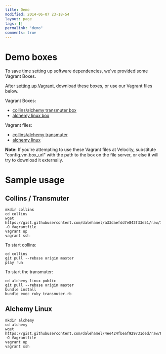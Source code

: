 ```yaml
---
title: Demo
modified: 2014-06-07 23-18-54
layout: page
tags: []
permalink: "demo"
comments: true
---
```


# Demo boxes

To save time setting up software dependencies, we've provided some Vagrant Boxes.

After [setting up Vagrant](http://docs.vagrantup.com/v2/getting-started/index.html), download these boxes, or use our Vagrant files below.

Vagrant Boxes:

+ [collins/alchemy transmuter box](https://github.com/OpenSRE/OpenSRE.github.io/releases/download/pre-velocity/collins-and-transmuter.box)
+ [alchemy linux box](https://github.com/OpenSRE/OpenSRE.github.io/releases/download/pre-velocity/alchemy-linux.box)

Vagrant files:

+ [collins/alchemy transmuter](https://gist.githubusercontent.com/dalehamel/a33daefdd7e842f33e51/raw/106b2860184a7c5965ac2ac165ed8ec6a6002462/gistfile1.txt)
+ [alchemy linux](https://gist.githubusercontent.com/dalehamel/4ee424fbeaf929731ded/raw/80fb7050d6ce450f8e88829a18ffbece09ce00ad/gistfile1.txt)

**Note:** If you're attempting to use these Vagrant files at Velocity, substitute "config.vm.box\_url" with the path to the box on the file server, or else it will try to download it externally.

# Sample usage

## Collins / Transmuter

```
mkdir collins
cd collins
wget https://gist.githubusercontent.com/dalehamel/a33daefdd7e842f33e51/raw/106b2860184a7c5965ac2ac165ed8ec6a6002462/gistfile1.txt -O Vagrantfile
vagrant up
vagrant ssh
```

To start collins:

```
cd collins
git pull --rebase origin master
play run
```

To start the transmuter:

```
cd alchemy-linux-public
git pull --rebase origin master
bundle install
bundle exec ruby transmuter.rb
```

## Alchemy Linux


```
mkdir alchemy
cd alchemy
wget https://gist.githubusercontent.com/dalehamel/4ee424fbeaf929731ded/raw/80fb7050d6ce450f8e88829a18ffbece09ce00ad/gistfile1.txt -O Vagrantfile
vagrant up
vagrant ssh
```

